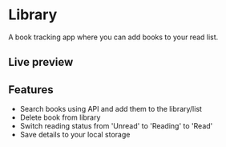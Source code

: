 # Library

A book tracking app where you can add books to your read list.

## Live preview

## Features

- Search books using API and add them to the library/list
- Delete book from library
- Switch reading status from 'Unread' to 'Reading' to 'Read'
- Save details to your local storage
